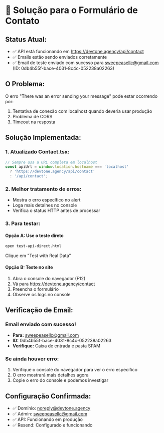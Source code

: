 # 🔧 Solução para o Formulário de Contato

## Status Atual:
- ✅ API está funcionando em https://devtone.agency/api/contact
- ✅ Emails estão sendo enviados corretamente
- ✅ Email de teste enviado com sucesso para sweepeasellc@gmail.com (ID: 0db4b55f-bace-4031-8c4c-052238a02263)

## O Problema:
O erro "There was an error sending your message" pode estar ocorrendo por:
1. Tentativa de conexão com localhost quando deveria usar produção
2. Problema de CORS
3. Timeout na resposta

## Solução Implementada:

### 1. Atualizado Contact.tsx:
```javascript
// Sempre usa a URL completa em localhost
const apiUrl = window.location.hostname === 'localhost' 
  ? 'https://devtone.agency/api/contact'
  : '/api/contact';
```

### 2. Melhor tratamento de erros:
- Mostra o erro específico no alert
- Loga mais detalhes no console
- Verifica o status HTTP antes de processar

### 3. Para testar:

#### Opção A: Use o teste direto
```bash
open test-api-direct.html
```
Clique em "Test with Real Data"

#### Opção B: Teste no site
1. Abra o console do navegador (F12)
2. Vá para https://devtone.agency/contact
3. Preencha o formulário
4. Observe os logs no console

## Verificação de Email:

### Email enviado com sucesso!
- **Para:** sweepeasellc@gmail.com
- **ID:** 0db4b55f-bace-4031-8c4c-052238a02263
- **Verifique:** Caixa de entrada e pasta SPAM

### Se ainda houver erro:
1. Verifique o console do navegador para ver o erro específico
2. O erro mostrará mais detalhes agora
3. Copie o erro do console e podemos investigar

## Configuração Confirmada:
- ✅ Domínio: noreply@devtone.agency
- ✅ Admin: sweepeasellc@gmail.com
- ✅ API: Funcionando em produção
- ✅ Resend: Configurado e funcionando